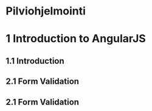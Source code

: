 # Pilviohjelmointi

# 1 Introduction to AngularJS

## 1.1 Introduction
 
## 2.1 Form Validation

## 2.1 Form Validation
